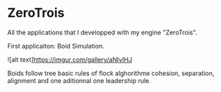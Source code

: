 # ZeroTrois

All the applications that I developped with my engine "ZeroTrois".

First applicaiton: Boid Simulation.

![alt text]https://imgur.com/gallery/aNIvIHJ

Boids follow tree basic rules of flock alghorithme cohesion, separation, alignment and one aditionnal one leadership rule. 
